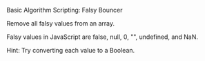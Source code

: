 Basic Algorithm Scripting: Falsy Bouncer


Remove all falsy values from an array.

Falsy values in JavaScript are false, null, 0, "", undefined, and NaN.

Hint: Try converting each value to a Boolean.
